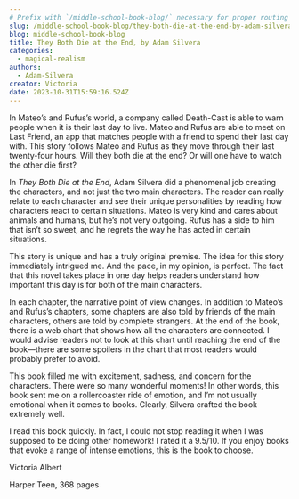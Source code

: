 ```yaml
---
# Prefix with `/middle-school-book-blog/` necessary for proper routing
slug: /middle-school-book-blog/they-both-die-at-the-end-by-adam-silvera
blog: middle-school-book-blog
title: They Both Die at the End, by Adam Silvera
categories:
  - magical-realism
authors:
  - Adam-Silvera
creator: Victoria
date: 2023-10-31T15:59:16.524Z
---
```


In Mateo’s and Rufus’s world, a company called Death-Cast is able to warn people when it is their last day to live. Mateo and Rufus are able to meet on Last Friend, an app that matches people with a friend to spend their last day with. This story follows Mateo and Rufus as they move through their last twenty-four hours. Will they both die at the end? Or will one have to watch the other die first?

In _They Both Die at the End_, Adam Silvera did a phenomenal job creating the characters, and not just the two main characters. The reader can really relate to each character and see their unique personalities by reading how characters react to certain situations. Mateo is very kind and cares about animals and humans, but he’s not very outgoing. Rufus has a side to him that isn’t so sweet, and he regrets the way he has acted in certain situations.

This story is unique and has a truly original premise. The idea for this story immediately intrigued me. And the pace, in my opinion, is perfect. The fact that this novel takes place in one day helps readers understand how important this day is for both of the main characters.

In each chapter, the narrative point of view changes. In addition to Mateo’s and Rufus’s chapters, some chapters are also told by friends of the main characters, others are told by complete strangers. At the end of the book, there is a web chart that shows how all the characters are connected. I would advise readers not to look at this chart until reaching the end of the book—there are some spoilers in the chart that most readers would probably prefer to avoid.

This book filled me with excitement, sadness, and concern for the characters. There were so many wonderful moments! In other words, this book sent me on a rollercoaster ride of emotion, and I’m not usually emotional when it comes to books. Clearly, Silvera crafted the book extremely well.

I read this book quickly. In fact, I could not stop reading it when I was supposed to be doing other homework! I rated it a 9.5/10. If you enjoy books that evoke a range of intense emotions, this is the book to choose.

Victoria Albert

Harper Teen, 368 pages
